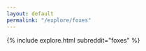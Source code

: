 ```yaml
---
layout: default
permalink: "/explore/foxes"
---
```


<link rel="stylesheet" type="text/css" href="/static/css/explore.css">
{% include explore.html subreddit="foxes" %}
